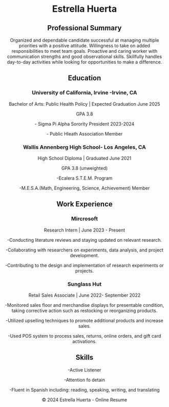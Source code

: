 </head>
<body>

  <header>
    <h1>Estrella Huerta</h1>
      <section class= "professional summary">
    <h2>Professional Summary</h2>
    <div>
    <p>Organized and dependable candidate successful at managing multiple priorities with a positive attitude.
Willingness to take on added responsibilities to meet team goals. Proactive and caring worker with
communication strengths and good observational skills. Skillfully handles day-to-day activities while
looking for opportunities to make a difference.</p>
	<section class="education">
    <h2>Education</h2>
    <div>
      <h3>University of California, Irvine -Irvine, CA</h3>
      <p>Bachelor of Arts: Public Health Policy | Expected Graduation June 2025 </p>
      <p>GPA 3.8</p>
      <p>- Sigma Pi Alpha Sorority President 2023-2024</p>
      <p>- Public Hleath Association Member</p>
      <h3>Wallis Annenberg High School- Los Angeles, CA</h3>
      <p>High School Diploma | Graduated June 2021 </p>
      <p>GPA 3.8 (unweighted)</p>
      <p>-Ecalera S.T.E.M. Program</p>
      <p>-M.E.S.A.(Math, Engineering, Science, Achievement) Member

  <section class="experience">
    <h2>Work Experience</h2>
    <div>
      <h3>Mircrosoft</h3>
      <p>Research Intern | June 2023 - Present</p>
      <p>-Conducting literature reviews and staying updated on relevant research.</p>
<p>-Collaborating with researchers on experiments, data analysis, and project development.</p>
<p>-Contributing to the design and implementation of research experiments or projects.</p>
<h3>Sunglass Hut</h3>
<p>Retail Sales Associate | June 2022- September 2022</p>
<p> -Monitored sales floor and merchandise displays for presentable condition, taking corrective action such
as restocking or reorganizing products.</p>

<p>-Utilized upselling techniques to promote additional products and increase sales.</p>
<p>-Used POS system to process sales, returns, online orders, and gift card activations.</p>

<h2>Skills</h2>
<div>
<p>-Active Listener</p>
<p>-Attention fo detain</p>
<p>-Fluent in Spanish including: reading, speaking, writing, and translating</p>  


<footer>
    &copy; 2024 Estrella Huerta - Online Resume
  </footer>
</body>
</html>


